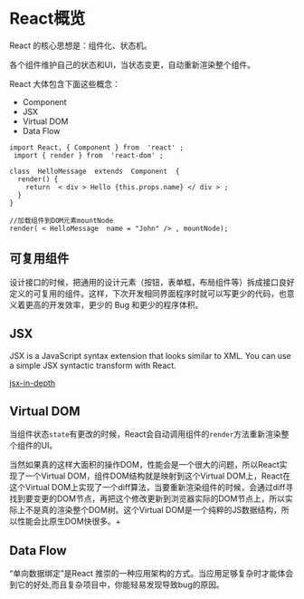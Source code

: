 # React概览

React 的核心思想是：组件化、状态机。

各个组件维护自己的状态和UI，当状态变更，自动重新渲染整个组件。

React 大体包含下面这些概念：
* Component
* JSX
* Virtual DOM
* Data Flow

```
import React, { Component } from  'react' ;
 import { render } from  'react-dom' ;

class  HelloMessage  extends  Component  {
  render() {
    return  < div > Hello {this.props.name} </ div > ;
  }
}

//加载组件到DOM元素mountNode 
render( < HelloMessage  name = "John" /> , mountNode);
```

## 可复用组件
设计接口的时候，把通用的设计元素（按钮，表单框，布局组件等）拆成接口良好定义的可复用的组件。这样，下次开发相同界面程序时就可以写更少的代码，也意义着更高的开发效率，更少的 Bug 和更少的程序体积。

## JSX
JSX is a JavaScript syntax extension that looks similar to XML. You can use a simple JSX syntactic transform with React.

[jsx-in-depth](https://facebook.github.io/react/docs/jsx-in-depth.html)

## Virtual DOM
当组件状态```state```有更改的时候，React会自动调用组件的```render```方法重新渲染整个组件的UI。

当然如果真的这样大面积的操作DOM，性能会是一个很大的问题，所以React实现了一个Virtual DOM，组件DOM结构就是映射到这个Virtual DOM上，React在这个Virtual DOM上实现了一个diff算法，当要重新渲染组件的时候，会通过diff寻找到要变更的DOM节点，再把这个修改更新到浏览器实际的DOM节点上，所以实际上不是真的渲染整个DOM树。这个Virtual DOM是一个纯粹的JS数据结构，所以性能会比原生DOM快很多。+

## Data Flow
“单向数据绑定”是React 推崇的一种应用架构的方式。当应用足够复杂时才能体会到它的好处,而且复杂项目中，你能轻易发现导致bug的原因。
